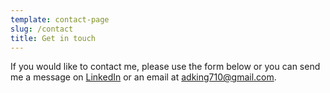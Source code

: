 ```yaml
---
template: contact-page
slug: /contact
title: Get in touch
---
```

If you would like to contact me, please use the form below or you can send me a message on [LinkedIn](https://www.linkedin.com/in/adamdonaldking/) or an email at adking710@gmail.com.